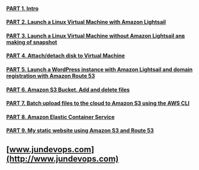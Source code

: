 #### [PART 1. Intro](/m2/task2.2/part1/README.MD)

#### [PART 2. Launch a Linux Virtual Machine with Amazon Lightsail](/m2/task2.2/part2/README.MD)

#### [PART 3. Launch a Linux Virtual Machine without Amazon Lightsail anв making of snapshot](/m2/task2.2/part3/README.MD)

#### [PART 4. Attach/detach disk to Virtual Machine](/m2/task2.2/part4/README.MD)

#### [PART 5. Launch a WordPress instance with Amazon Lightsail and domain registration with Amazon Route 53](/m2/task2.2/part5/README.MD)

#### [PART 6. Amazon S3 Bucket. Add and delete files](/m2/task2.2/part6/README.MD)

#### [PART 7. Batch upload files to the cloud to Amazon S3 using the AWS CLI](/m2/task2.2/part7/README.MD)

#### [PART 8. Amazon Elastic Container Service](/m2/task2.2/part8/README.MD)

#### [PART 9. My static website using Amazon S3 and Route 53](/m2/task2.2/part9/README.MD)

## [www.jundevops.com](http://www.jundevops.com)


